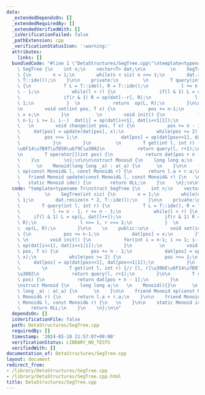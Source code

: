 ```yaml
---
data:
  _extendedDependsOn: []
  _extendedRequiredBy: []
  _extendedVerifiedWith: []
  _isVerificationFailed: false
  _pathExtension: cpp
  _verificationStatusIcon: ':warning:'
  attributes:
    links: []
  bundledCode: "#line 1 \"DetaStructures/SegTree.cpp\"\ntemplate<typename T>\nstruct\
    \ SegTree {\n    int n;\n    vector<T> dat;\n\n         \n    SegTree(int siz)\
    \ {\n        n = 1;\n        while(n < siz) n <<= 1;\n        dat.resize(n * 2,\
    \ T::ide());\n    }\n\n    private:\n         \n        T query(int l, int r)\
    \ {\n            T L = T::ide(), R = T::ide();\n            l += n - 1, r += n\
    \ - 1;\n            while(l < r) {\n                if(l & 1) L = op(L, dat[l++]);\n\
    \                if(r & 1) R = op(dat[--r], R);\n                l >>= 1, r >>=\
    \ 1;\n            }  \n            return  op(L, R);\n        }\n\n    \n    public:\n\
    \n        void set(int pos, T x) {\n            pos += n-1;\n            dat[pos]\
    \ = x;\n        }\n          \n        void init() {\n            for(int i =\
    \ n-1; i >= 1; i--)  dat[i] = op(dat[i<<1], dat[i<<1|1]);\n        }\n       \
    \   \n        void change(int pos, T x) {\n            pos += n - 1;\n       \
    \     dat[pos] = update(dat[pos], x);\n            while(pos >= 2) {\n       \
    \         pos >>= 1;\n                dat[pos] = op(dat[pos<<1], dat[pos<<1|1]);\n\
    \            }\n        }\n         \n        T get(int l, int r) {// [l, r]\u306E\
    \u6F14\u7B97\u7D50\u679C\u3002\n            return query(l, r+1);\n        }\n\
    \n        T operator[](int pos) {\n            return dat[pos + n - 1];\n    \
    \    }\n         \n};\n\n\n\nstruct Monoid {\n    long long a;\n   \n    Monoid(){}\n\
    \      \n    Monoid(long long _a) : a(_a) {\n      \n    }\n\n    friend Monoid\
    \ op(const Monoid& l, const Monoid& r) {\n      return l.a + r.a;\n    }\n\n \
    \   friend Monoid update(const Monoid& l, const Monoid& r) {\n   \n    }\n\n \
    \   static Monoid ide() {\n       return 0LL;\n    }\n    \n};\n\n"
  code: "template<typename T>\nstruct SegTree {\n    int n;\n    vector<T> dat;\n\n\
    \         \n    SegTree(int siz) {\n        n = 1;\n        while(n < siz) n <<=\
    \ 1;\n        dat.resize(n * 2, T::ide());\n    }\n\n    private:\n         \n\
    \        T query(int l, int r) {\n            T L = T::ide(), R = T::ide();\n\
    \            l += n - 1, r += n - 1;\n            while(l < r) {\n           \
    \     if(l & 1) L = op(L, dat[l++]);\n                if(r & 1) R = op(dat[--r],\
    \ R);\n                l >>= 1, r >>= 1;\n            }  \n            return\
    \  op(L, R);\n        }\n\n    \n    public:\n\n        void set(int pos, T x)\
    \ {\n            pos += n-1;\n            dat[pos] = x;\n        }\n         \
    \ \n        void init() {\n            for(int i = n-1; i >= 1; i--)  dat[i] =\
    \ op(dat[i<<1], dat[i<<1|1]);\n        }\n          \n        void change(int\
    \ pos, T x) {\n            pos += n - 1;\n            dat[pos] = update(dat[pos],\
    \ x);\n            while(pos >= 2) {\n                pos >>= 1;\n           \
    \     dat[pos] = op(dat[pos<<1], dat[pos<<1|1]);\n            }\n        }\n \
    \        \n        T get(int l, int r) {// [l, r]\u306E\u6F14\u7B97\u7D50\u679C\
    \u3002\n            return query(l, r+1);\n        }\n\n        T operator[](int\
    \ pos) {\n            return dat[pos + n - 1];\n        }\n         \n};\n\n\n\
    \nstruct Monoid {\n    long long a;\n   \n    Monoid(){}\n      \n    Monoid(long\
    \ long _a) : a(_a) {\n      \n    }\n\n    friend Monoid op(const Monoid& l, const\
    \ Monoid& r) {\n      return l.a + r.a;\n    }\n\n    friend Monoid update(const\
    \ Monoid& l, const Monoid& r) {\n   \n    }\n\n    static Monoid ide() {\n   \
    \    return 0LL;\n    }\n    \n};\n\n"
  dependsOn: []
  isVerificationFile: false
  path: DetaStructures/SegTree.cpp
  requiredBy: []
  timestamp: '2024-05-10 21:57:07+09:00'
  verificationStatus: LIBRARY_NO_TESTS
  verifiedWith: []
documentation_of: DetaStructures/SegTree.cpp
layout: document
redirect_from:
- /library/DetaStructures/SegTree.cpp
- /library/DetaStructures/SegTree.cpp.html
title: DetaStructures/SegTree.cpp
---
```

